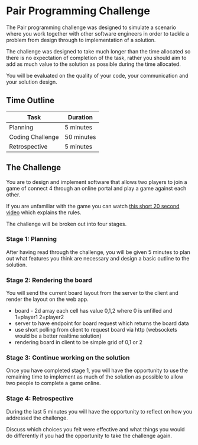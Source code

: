 # Pair Programming Challenge

The Pair programming challenge was designed to simulate a scenario where you work together with other software engineers in order to tackle a problem from design through to implementation of a solution.

The challenge was designed to take much longer than the time allocated so there is no expectation of completion of the task, rather you should aim to add as much value to the solution as possible during the time allocated.

You will be evaluated on the quality of your code, your communication and your solution design.

## Time Outline

| Task             | Duration   |
| ---------------- | ---------- |
| Planning         | 5 minutes  |
| Coding Challenge | 50 minutes |
| Retrospective    | 5 minutes  |

## The Challenge

You are to design and implement software that allows two players to join a game of connect 4 through an online portal and play a game against each other.

If you are unfamiliar with the game you can watch [this short 20 second video](https://www.youtube.com/watch?v=ylZBRUJi3UQ) which explains the rules.

The challenge will be broken out into four stages.

### Stage 1: Planning

After having read through the challenge, you will be given 5 minutes to plan out what features you think are necessary and design a basic outline to the solution.

### Stage 2: Rendering the board

You will send the current board layout from the server to the client and render the layout on the web app.

* board - 2d array each cell has value 0,1,2 where 0 is unfilled and 1=player1 2=player2
* server to have endpoint for board request which returns the board data
* use short polling from client to request board via http (websockets would be a better realtime solution)
* rendering board in client to be simple grid of 0,1 or 2



### Stage 3: Continue working on the solution

Once you have completed stage 1, you will have the opportunity to use the remaining time to implement as much of the solution as possible to allow two people to complete a game online.

### Stage 4: Retrospective

During the last 5 minutes you will have the opportunity to reflect on how you addressed the challenge.

Discuss which choices you felt were effective and what things you would do differently if you had the opportunity to take the challenge again.
